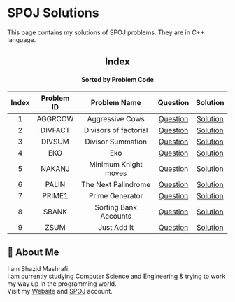 # SPOJ Solutions

This page contains my solutions of SPOJ problems. They are in C++ language.  


<div align="center">

## Index 
#### Sorted by Problem Code
|  Index  |  Problem ID  | Problem Name | Question | Solution |
| :-----: | :----------: | :----------: | :------: | :------: |
| 1 | AGGRCOW | Aggressive Cows | [Question](https://www.spoj.com/problems/AGGRCOW) | [Solution](https://github.com/ShazidMashrafi/SPOJ/tree/main/Codes/AGGRCOW%20-%20Aggressive%20Cows)
| 2 | DIVFACT | Divisors of factorial | [Question](https://www.spoj.com/problems/DIVFACT) | [Solution](https://github.com/ShazidMashrafi/SPOJ/tree/main/Codes/DIVFACT%20-%20Divisors%20of%20factorial)
| 3 | DIVSUM | Divisor Summation | [Question](https://www.spoj.com/problems/DIVSUM) | [Solution](https://github.com/ShazidMashrafi/SPOJ/tree/main/Codes/DIVSUM%20-%20Divisor%20Summation)
| 4 | EKO | Eko | [Question](https://www.spoj.com/problems/EKO) | [Solution](https://github.com/ShazidMashrafi/SPOJ/tree/main/Codes/EKO%20-%20Eko)
| 5 | NAKANJ | Minimum Knight moves | [Question](https://www.spoj.com/problems/NAKANJ) | [Solution](https://github.com/ShazidMashrafi/SPOJ/tree/main/Codes/NAKANJ%20-%20Minimum%20Knight%20moves)
| 6 | PALIN | The Next Palindrome | [Question](https://www.spoj.com/problems/PALIN) | [Solution](https://github.com/ShazidMashrafi/SPOJ/tree/main/Codes/PALIN%20-%20The%20Next%20Palindrome)
| 7 | PRIME1 | Prime Generator | [Question](https://www.spoj.com/problems/PRIME1) | [Solution](https://github.com/ShazidMashrafi/SPOJ/tree/main/Codes/PRIME1%20-%20Prime%20Generator)
| 8 | SBANK | Sorting Bank Accounts | [Question](https://www.spoj.com/problems/SBANK) | [Solution](https://github.com/ShazidMashrafi/SPOJ/tree/main/Codes/SBANK%20-%20Sorting%20Bank%20Accounts)
| 9 | ZSUM | Just Add It | [Question](https://www.spoj.com/problems/ZSUM) | [Solution](https://github.com/ShazidMashrafi/SPOJ/tree/main/Codes/ZSUM%20-%20Just%20Add%20It)


</div>

## 🚀 About Me

I am Shazid Mashrafi.  
I am currently studying Computer Science and Engineering & trying to work my way up in the programming world.     
Visit my [Website](https://shazidmashrafi.com) and [SPOJ](https://www.spoj.com/users/shazidmashrafi) account.